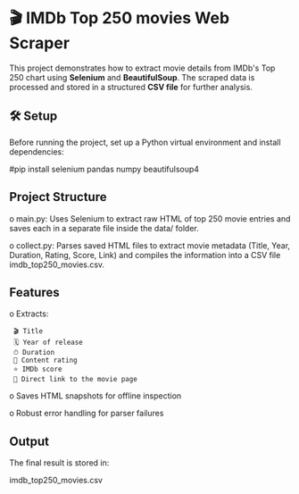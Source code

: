 # 🎬 IMDb Top 250 movies Web Scraper

This project demonstrates how to extract movie details from IMDb's Top 250 chart using **Selenium** and **BeautifulSoup**. 
The scraped data is processed and stored in a structured **CSV file** for further analysis.

## 🛠 Setup

Before running the project, set up a Python virtual environment and install dependencies:

#pip install selenium pandas numpy beautifulsoup4

## Project Structure

o  main.py: Uses Selenium to extract raw HTML of top 250 movie entries and saves each in a separate file inside the 
   data/ folder.

o  collect.py: Parses saved HTML files to extract movie metadata (Title, Year, Duration, Rating, Score, Link) and compiles 
   the information into a CSV file imdb_top250_movies.csv.

## Features

o  Extracts:

     🎬 Title
     🗓 Year of release
     ⏱ Duration
     📛 Content rating
     ⭐ IMDb score
     🔗 Direct link to the movie page
  
o  Saves HTML snapshots for offline inspection

o  Robust error handling for parser failures

## Output

The final result is stored in:
 
 imdb_top250_movies.csv



 

